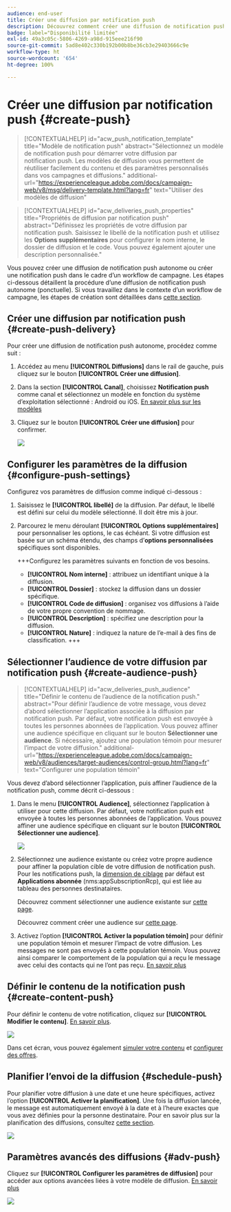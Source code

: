 ```yaml
---
audience: end-user
title: Créer une diffusion par notification push
description: Découvrez comment créer une diffusion de notification push avec Adobe Campaign Web.
badge: label="Disponibilité limitée"
exl-id: 49a3c05c-5806-4269-a98d-915eee216f90
source-git-commit: 5ad8e402c330b192b00b8be36cb3e29403666c9e
workflow-type: ht
source-wordcount: '654'
ht-degree: 100%

---
```


# Créer une diffusion par notification push {#create-push}

>[!CONTEXTUALHELP]
>id="acw_push_notification_template"
>title="Modèle de notification push"
>abstract="Sélectionnez un modèle de notification push pour démarrer votre diffusion par notification push. Les modèles de diffusion vous permettent de réutiliser facilement du contenu et des paramètres personnalisés dans vos campagnes et diffusions."
>additional-url="https://experienceleague.adobe.com/docs/campaign-web/v8/msg/delivery-template.html?lang=fr" text="Utiliser des modèles de diffusion"


>[!CONTEXTUALHELP]
>id="acw_deliveries_push_properties"
>title="Propriétés de diffusion par notification push"
>abstract="Définissez les propriétés de votre diffusion par notification push. Saisissez le libellé de la notification push et utilisez les **Options supplémentaires** pour configurer le nom interne, le dossier de diffusion et le code. Vous pouvez également ajouter une description personnalisée."

Vous pouvez créer une diffusion de notification push autonome ou créer une notification push dans le cadre d’un workflow de campagne. Les étapes ci-dessous détaillent la procédure d’une diffusion de notification push autonome (ponctuelle). Si vous travaillez dans le contexte d’un workflow de campagne, les étapes de création sont détaillées dans [cette section](../workflows/activities/channels.md#create-a-delivery-in-a-campaign-workflow).

## Créer une diffusion par notification push {#create-push-delivery}

Pour créer une diffusion de notification push autonome, procédez comme suit :

1. Accédez au menu **[!UICONTROL Diffusions]** dans le rail de gauche, puis cliquez sur le bouton **[!UICONTROL Créer une diffusion]**.

1. Dans la section **[!UICONTROL Canal]**, choisissez **Notification push** comme canal et sélectionnez un modèle en fonction du système d’exploitation sélectionné : Android ou iOS. [En savoir plus sur les modèles](../msg/delivery-template.md)

1. Cliquez sur le bouton **[!UICONTROL Créer une diffusion]** pour confirmer.

   ![](assets/push_create_1.png)

## Configurer les paramètres de la diffusion {#configure-push-settings}

Configurez vos paramètres de diffusion comme indiqué ci-dessous :

1. Saisissez le **[!UICONTROL libellé]** de la diffusion. Par défaut, le libellé est défini sur celui du modèle sélectionné. Il doit être mis à jour.

1. Parcourez le menu déroulant **[!UICONTROL Options supplémentaires]** pour personnaliser les options, le cas échéant. Si votre diffusion est basée sur un schéma étendu, des champs d’**options personnalisées** spécifiques sont disponibles.

   +++Configurez les paramètres suivants en fonction de vos besoins.
   * **[!UICONTROL Nom interne]** : attribuez un identifiant unique à la diffusion.
   * **[!UICONTROL Dossier]** : stockez la diffusion dans un dossier spécifique.
   * **[!UICONTROL Code de diffusion]** : organisez vos diffusions à l’aide de votre propre convention de nommage.
   * **[!UICONTROL Description]** : spécifiez une description pour la diffusion.
   * **[!UICONTROL Nature]** : indiquez la nature de l’e-mail à des fins de classification.
+++


## Sélectionner l’audience de votre diffusion par notification push {#create-audience-push}

>[!CONTEXTUALHELP]
>id="acw_deliveries_push_audience"
>title="Définir le contenu de l’audience de la notification push."
>abstract="Pour définir l’audience de votre message, vous devez d’abord sélectionner l’application associée à la diffusion par notification push. Par défaut, votre notification push est envoyée à toutes les personnes abonnées de l’application. Vous pouvez affiner une audience spécifique en cliquant sur le bouton **Sélectionner une audience**. Si nécessaire, ajoutez une population témoin pour mesurer l’impact de votre diffusion."
>additional-url="https://experienceleague.adobe.com/docs/campaign-web/v8/audiences/target-audiences/control-group.html?lang=fr" text="Configurer une population témoin"


Vous devez d’abord sélectionner l’application, puis affiner l’audience de la notification push, comme décrit ci-dessous :

1. Dans le menu **[!UICONTROL Audience]**, sélectionnez l’application à utiliser pour cette diffusion. Par défaut, votre notification push est envoyée à toutes les personnes abonnées de l’application. Vous pouvez affiner une audience spécifique en cliquant sur le bouton **[!UICONTROL Sélectionner une audience]**.

   ![](assets/push_create_2.png)

1. Sélectionnez une audience existante ou créez votre propre audience pour affiner la population cible de votre diffusion de notification push. Pour les notifications push, la [dimension de ciblage](../audience/about-recipients.md#targeting-dimensions) par défaut est **Applications abonnée** (nms:appSubscriptionRcp), qui est liée au tableau des personnes destinataires.

   Découvrez comment sélectionner une audience existante sur [cette page](../audience/add-audience.md).

   Découvrez comment créer une audience sur [cette page](../audience/one-time-audience.md).

1. Activez l’option **[!UICONTROL Activer la population témoin]** pour définir une population témoin et mesurer l’impact de votre diffusion. Les messages ne sont pas envoyés à cette population témoin. Vous pouvez ainsi comparer le comportement de la population qui a reçu le message avec celui des contacts qui ne l’ont pas reçu. [En savoir plus](../audience/control-group.md)

## Définir le contenu de la notification push {#create-content-push}

Pour définir le contenu de votre notification, cliquez sur **[!UICONTROL Modifier le contenu]**. [En savoir plus](content-push.md).

![](assets/push_create_5.png)

Dans cet écran, vous pouvez également [simuler votre contenu](../preview-test/preview-test.md) et [configurer des offres](../msg/offers.md).

## Planifier lʼenvoi de la diffusion {#schedule-push}

Pour planifier votre diffusion à une date et une heure spécifiques, activez l’option **[!UICONTROL Activer la planification]**. Une fois la diffusion lancée, le message est automatiquement envoyé à la date et à l’heure exactes que vous avez définies pour la personne destinataire. Pour en savoir plus sur la planification des diffusions, consultez [cette section](../msg/gs-messages.md#gs-schedule).

![](assets/push_create_3.png)


## Paramètres avancés des diffusions {#adv-push}

Cliquez sur **[!UICONTROL Configurer les paramètres de diffusion]** pour accéder aux options avancées liées à votre modèle de diffusion. [En savoir plus](../advanced-settings/delivery-settings.md)

![](assets/push_create_4.png)
